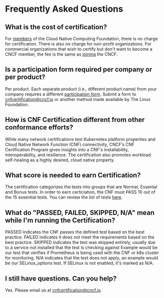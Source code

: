 # Frequently Asked Questions

## What is the cost of certification?
For [members](https://www.cncf.io/about/members/) of the Cloud Native Computing Foundation, there is no charge for certification. There is also no charge for non-profit organizations. For commercial organizations that wish to certify but don't want to become a CNCF member, the fee is the same as [joining](https://www.cncf.io/about/join/) the CNCF.

## Is a participation form required per company or per product?
Per product. Each separate product (i.e., different product name) from your company requires a different [participation form](https://github.com/cncf/cnf-certification/blob/main/Certified_CNF_Form.md). Submit a form to cnfcertification@cncf.io or another method made available by The Linux Foundation.

## How is CNF Certification different from other conformance efforts?
While many network certifications test Kubernetes platform properties and Cloud Native Network Function (CNF) connectivity, CNCF’s CNF Certification Program gives insights into a CNF's installability, interoperability, and resilience. The certification also promotes workload self-healing as a highly desired, cloud native property.

## What score is needed to earn Certification?
The certification categorizes the tests into groups that are Normal, Essental and Bonus tests. In order to earn certiciation, the CNF must PASS 10 out of the 15 essential tests. You can review the list of tests [here](docs/CNFCertification-1.1-beta.md).

## What do "PASSED, FAILED, SKIPPED, N/A" mean while I'm running the Certification?
PASSED indicates the CNF passes the defined test based on the best practice. FAILED indicates it does not meet the requirements based on the best practice. SKIPPED indicates the test was skipped entirely, usually due to a service not installed that the test is checking against Example would be our test that verifies if Prometheus is being used with the CNF or k8s cluster for monitoring. N/A indicates that the test does not apply, an example would be our SELinux_options test. If SELinux is not enabled, it's marked as N/A.

## I still have questions. Can you help?
Yes. Please email us at cnfcertification@cncf.io.
